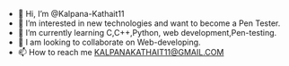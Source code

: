 
- 👋 Hi, I’m @Kalpana-Kathait11
- 👀 I’m interested in new technologies and want to become a Pen Tester.
- 🌱 I’m currently learning C,C++,Python, web development,Pen-testing.
- 💞️ I am looking to collaborate on Web-developing.
- 📫 How to reach me KALPANAKATHAIT11@GMAIL.COM

<!---
Kalpana-Kathait11/Kalpana-Kathait11 is a ✨ special ✨ repository because its `README.md` (this file) appears on your GitHub profile.
You can click the Preview link to take a look at your changes.
--->

